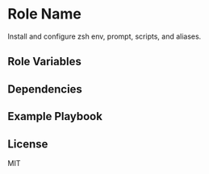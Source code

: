 Role Name
=========

Install and configure zsh env, prompt, scripts, and aliases.


Role Variables
--------------


Dependencies
------------


Example Playbook
----------------


License
-------

MIT

